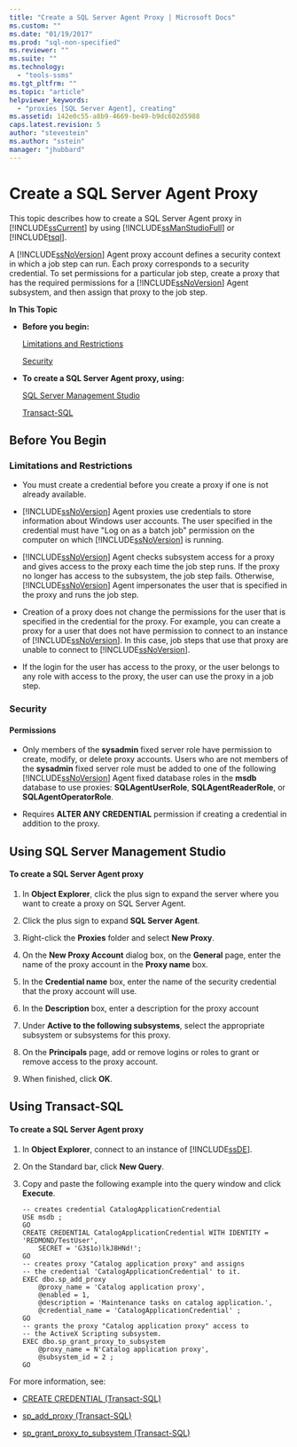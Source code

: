 ```yaml
---
title: "Create a SQL Server Agent Proxy | Microsoft Docs"
ms.custom: ""
ms.date: "01/19/2017"
ms.prod: "sql-non-specified"
ms.reviewer: ""
ms.suite: ""
ms.technology: 
  - "tools-ssms"
ms.tgt_pltfrm: ""
ms.topic: "article"
helpviewer_keywords: 
  - "proxies [SQL Server Agent], creating"
ms.assetid: 142e0c55-a8b9-4669-be49-b9dc602d5988
caps.latest.revision: 5
author: "stevestein"
ms.author: "sstein"
manager: "jhubbard"
---
```

# Create a SQL Server Agent Proxy
This topic describes how to create a SQL Server Agent proxy in [!INCLUDE[ssCurrent](../../includes/sscurrent_md.md)] by using [!INCLUDE[ssManStudioFull](../../includes/ssmanstudiofull_md.md)] or [!INCLUDE[tsql](../../includes/tsql_md.md)].  
  
A [!INCLUDE[ssNoVersion](../../includes/ssnoversion_md.md)] Agent proxy account defines a security context in which a job step can run. Each proxy corresponds to a security credential. To set permissions for a particular job step, create a proxy that has the required permissions for a [!INCLUDE[ssNoVersion](../../includes/ssnoversion_md.md)] Agent subsystem, and then assign that proxy to the job step.  
  
**In This Topic**  
  
-   **Before you begin:**  
  
    [Limitations and Restrictions](#Restrictions)  
  
    [Security](#Security)  
  
-   **To create a SQL Server Agent proxy, using:**  
  
    [SQL Server Management Studio](#SSMSProcedure)  
  
    [Transact-SQL](#TsqlProcedure)  
  
## <a name="BeforeYouBegin"></a>Before You Begin  
  
### <a name="Restrictions"></a>Limitations and Restrictions  
  
-   You must create a credential before you create a proxy if one is not already available.  
  
-   [!INCLUDE[ssNoVersion](../../includes/ssnoversion_md.md)] Agent proxies use credentials to store information about Windows user accounts. The user specified in the credential must have "Log on as a batch job" permission on the computer on which [!INCLUDE[ssNoVersion](../../includes/ssnoversion_md.md)] is running.  
  
-   [!INCLUDE[ssNoVersion](../../includes/ssnoversion_md.md)] Agent checks subsystem access for a proxy and gives access to the proxy each time the job step runs. If the proxy no longer has access to the subsystem, the job step fails. Otherwise, [!INCLUDE[ssNoVersion](../../includes/ssnoversion_md.md)] Agent impersonates the user that is specified in the proxy and runs the job step.  
  
-   Creation of a proxy does not change the permissions for the user that is specified in the credential for the proxy. For example, you can create a proxy for a user that does not have permission to connect to an instance of [!INCLUDE[ssNoVersion](../../includes/ssnoversion_md.md)]. In this case, job steps that use that proxy are unable to connect to [!INCLUDE[ssNoVersion](../../includes/ssnoversion_md.md)].  
  
-   If the login for the user has access to the proxy, or the user belongs to any role with access to the proxy, the user can use the proxy in a job step.  
  
### <a name="Security"></a>Security  
  
#### <a name="Permissions"></a>Permissions  
  
-   Only members of the **sysadmin** fixed server role have permission to create, modify, or delete proxy accounts. Users who are not members of the **sysadmin** fixed server role must be added to one of the following [!INCLUDE[ssNoVersion](../../includes/ssnoversion_md.md)] Agent fixed database roles in the **msdb** database to use proxies: **SQLAgentUserRole**, **SQLAgentReaderRole**, or **SQLAgentOperatorRole**.  
  
-   Requires **ALTER ANY CREDENTIAL** permission if creating a credential in addition to the proxy.  
  
## <a name="SSMSProcedure"></a>Using SQL Server Management Studio  
  
#### To create a SQL Server Agent proxy  
  
1.  In **Object Explorer**, click the plus sign to expand the server where you want to create a proxy on SQL Server Agent.  
  
2.  Click the plus sign to expand **SQL Server Agent**.  
  
3.  Right-click the **Proxies** folder and select **New Proxy**.  
  
4.  On the **New Proxy Account** dialog box, on the **General** page, enter the name of the proxy account in the **Proxy name** box.  
  
5.  In the **Credential name** box, enter the name of the security credential that the proxy account will use.  
  
6.  In the **Description** box, enter a description for the proxy account  
  
7.  Under **Active to the following subsystems**, select the appropriate subsystem or subsystems for this proxy.  
  
8.  On the **Principals** page, add or remove logins or roles to grant or remove access to the proxy account.  
  
9. When finished, click **OK**.  
  
## <a name="TsqlProcedure"></a>Using Transact-SQL  
  
#### To create a SQL Server Agent proxy  
  
1.  In **Object Explorer**, connect to an instance of [!INCLUDE[ssDE](../../includes/ssde_md.md)].  
  
2.  On the Standard bar, click **New Query**.  
  
3.  Copy and paste the following example into the query window and click **Execute**.  
  
    ```  
    -- creates credential CatalogApplicationCredential  
    USE msdb ;  
    GO  
    CREATE CREDENTIAL CatalogApplicationCredential WITH IDENTITY = 'REDMOND/TestUser',   
        SECRET = 'G3$1o)lkJ8HNd!';  
    GO  
    -- creates proxy "Catalog application proxy" and assigns
    -- the credential 'CatalogApplicationCredential' to it.  
    EXEC dbo.sp_add_proxy  
        @proxy_name = 'Catalog application proxy',  
        @enabled = 1,  
        @description = 'Maintenance tasks on catalog application.',  
        @credential_name = 'CatalogApplicationCredential' ;  
    GO  
    -- grants the proxy "Catalog application proxy" access to 
    -- the ActiveX Scripting subsystem.  
    EXEC dbo.sp_grant_proxy_to_subsystem  
        @proxy_name = N'Catalog application proxy',  
        @subsystem_id = 2 ;  
    GO  
    ```  
  
For more information, see:  
  
-   [CREATE CREDENTIAL (Transact-SQL)](http://msdn.microsoft.com/en-us/d5e9ae69-41d9-4e46-b13d-404b88a32d9d)  
  
-   [sp_add_proxy (Transact-SQL)](http://msdn.microsoft.com/en-us/cb59df37-f103-439b-bec1-2871fb669a8b)  
  
-   [sp_grant_proxy_to_subsystem (Transact-SQL)](http://msdn.microsoft.com/en-us/866aaa27-a1e0-453a-9b1b-af39431ad9c2)  
  
